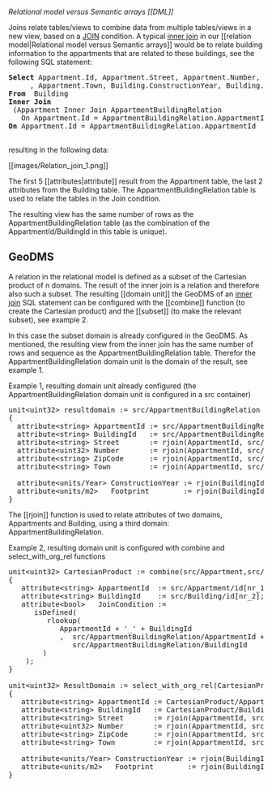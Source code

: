 *Relational model versus Semantic arrays [[DML]]*

Joins relate tables/views to combine data from multiple tables/views in a new view, based on a [JOIN](https://en.wikipedia.org/wiki/Join_(SQL)) condition. A typical [inner join](https://en.wikipedia.org/wiki/Join_(SQL)#Inner_join) in our [[relation model|Relational model versus Semantic arrays]] would be to relate building information to the appartments that are related to these buildings, see the following SQL statement:

<pre>
<B>Select</B> Appartment.Id, Appartment.Street, Appartment.Number, Appartment.ZipCode
     , Appartment.Town, Building.ConstructionYear, Building.Footprint
<B>From</B>  Building
<B>Inner Join </B> 
 (Appartment Inner Join AppartmentBuildingRelation 
   On Appartment.Id = AppartmentBuildingRelation.AppartmentId)
<B>On</B> Appartment.Id = AppartmentBuildingRelation.AppartmentId <BR>
</pre>

resulting in the following data:

[[images/Relation_join_1.png]]

The first 5 [[attributes|attribute]] result from the Appartment table, the last 2 attributes from the Building table. The AppartmentBuildingRelation table is used to relate the tables in the Join condition.

The resulting view has the same number of rows as the AppartmentBuildingRelation table (as the combination of the AppartmentId/BuildingId in this table is unique).

## GeoDMS

A relation in the relational model is defined as a subset of the Cartesian product of n domains. The result of the inner join is a relation and therefore also such a subset. The resulting [[domain unit]] the GeoDMS of an [inner join](https://en.wikipedia.org/wiki/Join_(SQL)#Inner_join) SQL
statement can be configured with the [[combine]] function (to create the Cartesian product) and the [[subset]] (to make the relevant subset), see example 2.

In this case the subset domain is already configured in the GeoDMS. As mentioned, the resulting view from the inner join has the same number of rows and sequence as the AppartmentBuildingRelation table. Therefor the AppartmentBuildingRelation domain unit is the domain of the result, see example 1.

Example 1, resulting domain unit already configured (the AppartmentBuildingRelation domain unit is configured in a src container)

<pre>
unit&lt;uint32&gt; resultdomain := src/AppartmentBuildingRelation
{
  attribute&lt;string&gt; AppartmentId := src/AppartmentBuildingRelation/AppartmentId;
  attribute&lt;string&gt; BuildingId   := src/AppartmentBuildingRelation/BuildingId;
  attribute&lt;string&gt; Street       := rjoin(AppartmentId, src/Appartment/id, src/Appartment/Street);
  attribute&lt;uint32&gt; Number       := rjoin(AppartmentId, src/Appartment/id, src/Appartment/Number);
  attribute&lt;string&gt; ZipCode      := rjoin(AppartmentId, src/Appartment/id, src/Appartment/ZipCode);
  attribute&lt;string&gt; Town         := rjoin(AppartmentId, src/Appartment/id, src/Appartment/Town);

  attribute&lt;units/Year&gt; ConstructionYear := rjoin(BuildingId, src/Building/id, src/Building/ConstructionYear); 
  attribute&lt;units/m2&gt;   Footprint        := rjoin(BuildingId, src/Building/id, src/Building/Footprint);
}
</pre>

The [[rjoin]] function is used to relate attributes of two domains, Appartments and Building, using a third domain: AppartmentBuildingRelation.

Example 2, resulting domain unit is configured with combine and select_with_org_rel functions

<pre>
unit&lt;uint32> CartesianProduct := combine(src/Appartment,src/Building)
{
   attribute&lt;string&gt; AppartmentId  := src/Appartment/id[nr_1];
   attribute&lt;string&gt; BuildingId    := src/Building/id[nr_2];
   attribute&lt;bool&gt;   JoinCondition := 
      isDefined(
         rlookup(
            AppartmentId + '_' + BuildingId
            ,  src/AppartmentBuildingRelation/AppartmentId + '_' + 
               src/AppartmentBuildingRelation/BuildingId
        )
    );
}

unit&lt;uint32&gt; ResultDomain := select_with_org_rel(CartesianProduct/JoinCondition)
{
   attribute&lt;string&gt; AppartmentId := CartesianProduct/AppartmentId[org_rel];
   attribute&lt;string&gt; BuildingId   := CartesianProduct/BuildingId[org_rel];
   attribute&lt;string&gt; Street       := rjoin(AppartmentId, src/Appartment/id, src/Appartment/Street);
   attribute&lt;uint32&gt; Number       := rjoin(AppartmentId, src/Appartment/id, src/Appartment/Number);
   attribute&lt;string&gt; ZipCode      := rjoin(AppartmentId, src/Appartment/id, src/Appartment/ZipCode);
   attribute&lt;string&gt; Town         := rjoin(AppartmentId, src/Appartment/id, src/Appartment/Town);

   attribute&lt;units/Year&gt; ConstructionYear := rjoin(BuildingId, src/Building/id, src/Building/ConstructionYear); 
   attribute&lt;units/m2&gt;   Footprint        := rjoin(BuildingId, src/Building/id, src/Building/Footprint);
}
</pre>
